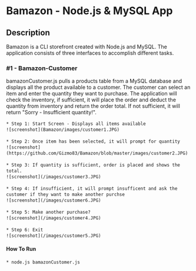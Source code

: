 # Bamazon - Node.js & MySQL App

## Description

Bamazon is a CLI storefront created with Node.js and MySQL.  The application consists of three interfaces to accomplish different tasks.

### #1 - Bamazon-Customer

bamazonCustomer.js pulls a products table from a MySQL database and displays all the product available to a customer.  The customer can select an item and enter the quantity they want to purchase.  The application will check the inventory, if sufficient, it will place the order and deduct the quantity from inventory and return the order total.  If not sufficient, it will return "Sorry - Insufficient quantity!".

    * Step 1: Start Screen - Displays all items available
    ![screenshot](Bamazon/images/customer1.JPG)

    * Step 2: Once item has been selected, it will prompt for quantity
    ![screenshot](https://github.com/Gizmo83/Bamazon/blob/master/images/customer2.JPG)

    * Step 3: If quantity is sufficient, order is placed and shows the total.
    ![screenshot](/images/customer3.JPG)

    * Step 4: If insufficient, it will prompt insufficent and ask the customer if they want to make another purchse
    ![screenshot](/images/customer6.JPG)

    * Step 5: Make another purchase?
    ![screenshot](/images/customer4.JPG)

    * Step 6: Exit
    ![screenshot](/images/customer5.JPG)


#### How To Run

    * node.js bamazonCustomer.js